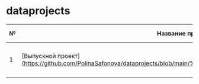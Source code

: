 # dataprojects
| №| Название проекта | Задачи                                                    | Навыки и инструменты           |  
|-----------|-------------------|------------------------------------------------------------------|-----------------------------------|
|1              |[Выпускной проект] (https://github.com/PolinaSafonova/dataprojects/blob/main/%D0%B1%D0%B0%D0%BD%D0%BA%D0%B8.ipynb)|Анализ оттока клиентов банка|`Python` `Pandas` `Plotly` `Tableau` `проверка статистических гипотез`|
